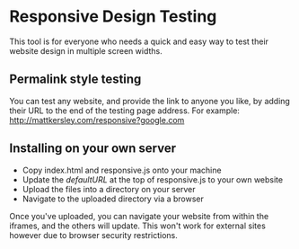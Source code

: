 # Responsive Design Testing
This tool is for everyone who needs a quick and easy way to test their website design in multiple screen widths.

## Permalink style testing
You can test any website, and provide the link to anyone you like, by adding their URL to the end of the testing page address.
For example:
http://mattkersley.com/responsive?google.com

## Installing on your own server
- Copy index.html and responsive.js onto your machine
- Update the *defaultURL* at the top of responsive.js to your own website
-	Upload the files into a directory on your server
- Navigate to the uploaded directory via a browser

Once you've uploaded, you can navigate your website from within the iframes, and the others will update.
This won't work for external sites however due to browser security restrictions.